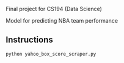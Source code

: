 Final project for CS194 (Data Science)

Model for predicting NBA team performance

Instructions
------------

	python yahoo_box_score_scraper.py